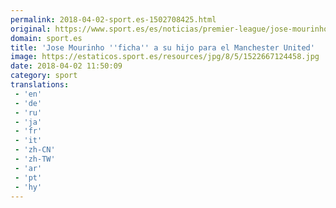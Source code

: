 ```yaml
---
permalink: 2018-04-02-sport.es-1502708425.html
original: https://www.sport.es/es/noticias/premier-league/jose-mourinho-ficha-hijo-para-manchester-united-6729413?utm_source=rss-noticias&utm_medium=feed&utm_campaign=premier-league
domain: sport.es
title: 'Jose Mourinho ''ficha'' a su hijo para el Manchester United'
image: https://estaticos.sport.es/resources/jpg/8/5/1522667124458.jpg
date: 2018-04-02 11:50:09
category: sport
translations: 
 - 'en'
 - 'de'
 - 'ru'
 - 'ja'
 - 'fr'
 - 'it'
 - 'zh-CN'
 - 'zh-TW'
 - 'ar'
 - 'pt'
 - 'hy'
---
```


